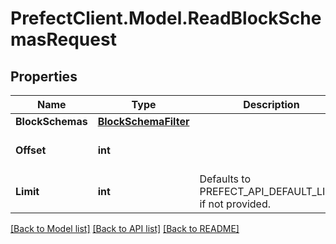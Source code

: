 # PrefectClient.Model.ReadBlockSchemasRequest

## Properties

Name | Type | Description | Notes
------------ | ------------- | ------------- | -------------
**BlockSchemas** | [**BlockSchemaFilter**](BlockSchemaFilter.md) |  | [optional] 
**Offset** | **int** |  | [optional] [default to 0]
**Limit** | **int** | Defaults to PREFECT_API_DEFAULT_LIMIT if not provided. | [optional] 

[[Back to Model list]](../README.md#documentation-for-models) [[Back to API list]](../README.md#documentation-for-api-endpoints) [[Back to README]](../README.md)

